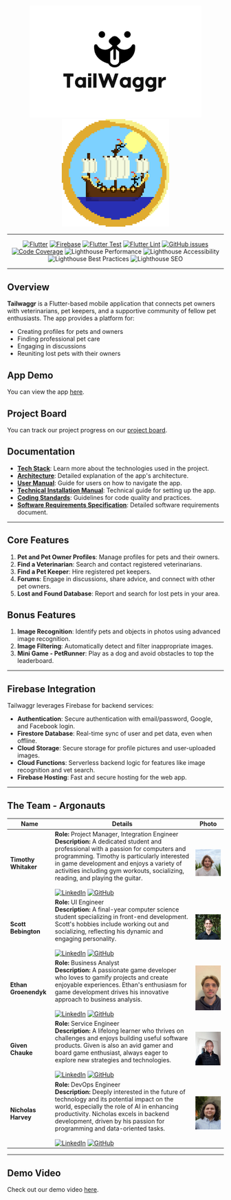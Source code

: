 
<div align="center">

<img src="assets/images/image-removebg-preview.png" alt="Argonauts Logo" width="400"><img src="assets/images/Argonautsogo.png" alt="Argonauts Logo" width="250">

---

[![Flutter](https://img.shields.io/badge/Flutter-Framework-blue?logo=flutter)](https://flutter.dev) [![Firebase](https://img.shields.io/badge/Firebase-Platform-yellow?logo=firebase)](https://firebase.google.com) [![Flutter Test](https://github.com/COS301-SE-2024/TailWaggr/workflows/Flutter%20Test/badge.svg)](https://github.com/COS301-SE-2024/TailWaggr/actions/workflows/testing.yaml) [![Flutter Lint](https://github.com/COS301-SE-2024/TailWaggr/workflows/Flutter%20Lint/badge.svg)](https://github.com/COS301-SE-2024/TailWaggr/actions/workflows/linting.yaml) [![GitHub issues](https://img.shields.io/github/issues/COS301-SE-2024/TailWaggr)](https://github.com/COS301-SE-2024/TailWaggr/issues) [![Code Coverage](https://codecov.io/gh/COS301-SE-2024/TailWaggr/branch/main/graph/badge.svg)](https://codecov.io/gh/COS301-SE-2024/TailWaggr) ![Lighthouse Performance](https://img.shields.io/badge/Performance-95-brightgreen) ![Lighthouse Accessibility](https://img.shields.io/badge/Accessibility-82-brightgreen) ![Lighthouse Best Practices](https://img.shields.io/badge/Best_Practices-100-brightgreen) ![Lighthouse SEO](https://img.shields.io/badge/SEO-100-brightgreen)

---

</div>

## Overview

**Tailwaggr** is a Flutter-based mobile application that connects pet owners with veterinarians, pet keepers, and a supportive community of fellow pet enthusiasts. The app provides a platform for:
- Creating profiles for pets and owners
- Finding professional pet care
- Engaging in discussions
- Reuniting lost pets with their owners

## App Demo

You can view the app [here](https://tailwaggr.web.app).

## Project Board

You can track our project progress on our [project board](https://github.com/orgs/COS301-SE-2024/projects/99/views/1).

## Documentation

- **[Tech Stack](docs/TechStack.pdf)**: Learn more about the technologies used in the project.
- **[Architecture](docs/architecture.pdf)**: Detailed explanation of the app's architecture.
- **[User Manual](docs/UserGuide.pdf)**: Guide for users on how to navigate the app.
- **[Technical Installation Manual](docs/Technical_Installation.pdf)**: Technical guide for setting up the app.
- **[Coding Standards](docs/CodingStandards.pdf)**: Guidelines for code quality and practices.
- **[Software Requirements Specification](docs/srs.pdf)**: Detailed software requirements document.

---

## Core Features

1. **Pet and Pet Owner Profiles**: Manage profiles for pets and their owners.
2. **Find a Veterinarian**: Search and contact registered veterinarians.
3. **Find a Pet Keeper**: Hire registered pet keepers.
4. **Forums**: Engage in discussions, share advice, and connect with other pet owners.
5. **Lost and Found Database**: Report and search for lost pets in your area.

## Bonus Features

1. **Image Recognition**: Identify pets and objects in photos using advanced image recognition.
2. **Image Filtering**: Automatically detect and filter inappropriate images.
3. **Mini Game - PetRunner**: Play as a dog and avoid obstacles to top the leaderboard.

---

## Firebase Integration

Tailwaggr leverages Firebase for backend services:

- **Authentication**: Secure authentication with email/password, Google, and Facebook login.
- **Firestore Database**: Real-time sync of user and pet data, even when offline.
- **Cloud Storage**: Secure storage for profile pictures and user-uploaded images.
- **Cloud Functions**: Serverless backend logic for features like image recognition and vet search.
- **Firebase Hosting**: Fast and secure hosting for the web app.

---

## The Team - Argonauts

| Name              | Details                                            | Photo                                       |
|-------------------|----------------------------------------------------|---------------------------------------------|
| **Timothy Whitaker** | **Role:** Project Manager, Integration Engineer <br> **Description:** A dedicated student and professional with a passion for computers and programming. Timothy is particularly interested in game development and enjoys a variety of activities including gym workouts, socializing, reading, and playing the guitar. <br> <br> [![LinkedIn](https://img.shields.io/badge/-LinkedIn-blue?logo=linkedin)](https://www.linkedin.com/in/timothy-whitaker-34ab281bb/) [![GitHub](https://img.shields.io/badge/-GitHub-black?logo=github)](https://github.com/Timothy-333) | <img src="assets/team/Timothy_Whitaker.jpg" alt="Timothy Whitaker" width="175"> |
| **Scott Bebington**  | **Role:** UI Engineer <br> **Description:** A final-year computer science student specializing in front-end development. Scott's hobbies include working out and socializing, reflecting his dynamic and engaging personality. <br> <br> [![LinkedIn](https://img.shields.io/badge/-LinkedIn-blue?logo=linkedin)](https://www.linkedin.com/in/scott-bebington/) [![GitHub](https://img.shields.io/badge/-GitHub-black?logo=github)](https://github.com/Scott-Bebington) | <img src="assets/team/Scott_Bebington.jpg" alt="Scott Bebington" width="175"> |
| **Ethan Groenendyk** | **Role:** Business Analyst <br> **Description:** A passionate game developer who loves to gamify projects and create enjoyable experiences. Ethan's enthusiasm for game development drives his innovative approach to business analysis. <br> <br> [![LinkedIn](https://img.shields.io/badge/-LinkedIn-blue?logo=linkedin)](https://www.linkedin.com/in/ethan-groenendyk-183620142/) [![GitHub](https://img.shields.io/badge/-GitHub-black?logo=github)](https://github.com/EthanGroenendyk) | <img src="assets/team/Ethan_Groenendyk.jpg" alt="Ethan Groenendyk" width="175"> |
| **Given Chauke**     | **Role:** Service Engineer <br> **Description:** A lifelong learner who thrives on challenges and enjoys building useful software products. Given is also an avid gamer and board game enthusiast, always eager to explore new strategies and technologies. <br> <br> [![LinkedIn](https://img.shields.io/badge/-LinkedIn-blue?logo=linkedin)](https://www.linkedin.com/in/given-chauke-10a6b927a/) [![GitHub](https://img.shields.io/badge/-GitHub-black?logo=github)](https://github.com/GivenChauke) | <img src="assets/team/Given_Chauke.jpg" alt="Given Chauke" width="175"> |
| **Nicholas Harvey**  | **Role:** DevOps Engineer <br> **Description:** Deeply interested in the future of technology and its potential impact on the world, especially the role of AI in enhancing productivity. Nicholas excels in backend development, driven by his passion for programming and data-oriented tasks. <br> <br> [![LinkedIn](https://img.shields.io/badge/-LinkedIn-blue?logo=linkedin)](https://www.linkedin.com/in/nicholas-harvey-b11455144/) [![GitHub](https://img.shields.io/badge/-GitHub-black?logo=github)](https://github.com/u22522116) | <img src="assets/team/Nicholas_Harvey.png" alt="Nicholas Harvey" width="175"> |

---

## Demo Video

Check out our demo video [here](https://drive.google.com/file/d/1tC8j1FsY6oPOFMTz301LnhL8oH5_-M4U/view?usp=sharing).
